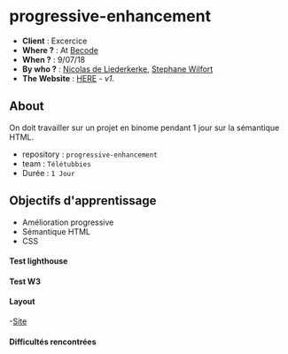 # progressive-enhancement

- **Client** : Excercice
- **Where ?** : At [Becode]()
- **When ?** :  9/07/18
- **By who ?** : [Nicolas de Liederkerke](https://github.com/Liedekerke), [Stephane Wilfort](https://github.com/wilfort) 
- **The Website** : [HERE]() - *v1*.

## About

On doit travailler sur un projet en binome pendant 1 jour sur la sémantique HTML.

- repository : `progressive-enhancement`
- team : `Télétubbies`
- Durée : `1 Jour`

## Objectifs d'apprentissage

- Amélioration progressive
- Sémantique HTML
- CSS

#### Test lighthouse


#### Test W3

#### Layout

-[Site](https://medium.com/scribe/il-ny-a-rien-de-bien-ni-de-mal-3d46a2d2e263
   )

#### Difficultés rencontrées
